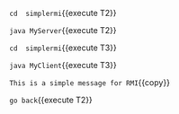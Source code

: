 `cd  simplermi`{{execute T2}}

`java MyServer`{{execute T2}}


`cd  simplermi`{{execute T3}}

`java MyClient`{{execute T3}}


`This is a simple message for RMI`{{copy}}

`go back`{{execute T2}}

